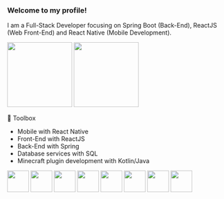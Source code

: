 ### Welcome to my profile!

I am a Full-Stack Developer focusing on Spring Boot (Back-End), ReactJS (Web Front-End) and React Native (Mobile Development).


<div>
    <img height="150em" src="https://github-readme-stats.vercel.app/api?username=Castruu&show_icons=true&theme=dracula&count_private=true">
    <img height="150em" src="https://github-readme-stats.vercel.app/api/top-langs/?username=Castruu&layout=compact&theme=dracula">
</div>

🧰 Toolbox
  <ul>
      <li>Mobile with React Native</li>
      <li>Front-End with ReactJS</li>
      <li>Back-End with Spring</li>
      <li>Database services with SQL</li>
      <li>Minecraft plugin development with Kotlin/Java</li>
  </ul>
  <div>
    <img height='50em' src='https://cdn.worldvectorlogo.com/logos/java-4.svg'>
    <img height='50em' src='https://cdn.worldvectorlogo.com/logos/spring-3.svg'>
    <img height='50em' src="https://cdn.worldvectorlogo.com/logos/typescript.svg">
    <img height='50em' src="https://cdn.worldvectorlogo.com/logos/logo-javascript.svg">
    <img height='50em' src="https://cdn.worldvectorlogo.com/logos/react-2.svg">
    <img height='50em' src="https://cdn.worldvectorlogo.com/logos/html-1.svg">
    <img height='50em' src='https://cdn.worldvectorlogo.com/logos/css-3.svg'>
    <img height='50em' src='https://cdn.worldvectorlogo.com/logos/kotlin-1.svg'>
  </div>


 
